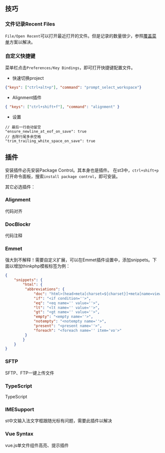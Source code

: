 ## 技巧
### 文件记录Recent Files
`File/Open Recent`可以打开最近打开的文件。但是记录的数量很少，参照[覆盖菜单](http://stackoverflow.com/questions/20540492/how-to-increase-number-of-recent-files-in-sublime-text-3)方案以解决。

### 自定义快捷键

菜单栏点击`Preferences/Key Bindings`，即可打开快捷键配置文件。

- 快速切换project
```json
{"keys": ["ctrl+alt+p"], "command": "prompt_select_workspace"}
```
- Alignment插件
```json
{ "keys": ["ctrl+shift+f"], "command": "alignment" }
```

- 设置
```
// 最后一行自动留空
"ensure_newline_at_eof_on_save": true
// 去除行尾多余空格
"trim_trailing_white_space_on_save": true
```

## 插件
安装插件必先安装Package Control。其本身也是插件。
在st3中，`ctrl+shift+p`打开命令面板，搜索`install package control`，即可安装。

其它必选插件：

### Alignment
代码对齐
### DocBlockr
代码注释
### Emmet
强大到不解释！需要自定义扩展，可以在Emmet插件设置中，添加snippets。下面以增加thinkphp模板标签为例：
```json
{
    "snippets": {
        "html": {
         "abbreviations": {
             "doc": "html>(head>meta[charset=${charset}]+meta[name=viewport content=\"width=device-width,initial-scale=1.0\"]+title{${1:Document}})+body",
             "if": "<if condition=''>",
             "eq": "<eq name='' value=''>",
             "lt": "<lt name='' value=''>",
             "gt": "<gt name='' value=''>",
             "empty": "<empty name=''>",
             "notempty": "<notempty name=''>",
             "present": "<present name=''>",
             "foreach": "<foreach name='' item='vo'>"
         }
        }
    }
}
```
### SFTP
SFTP、FTP一键上传文件
### TypeScript
TypeScript
### IMESupport
st中文输入法文字框跟随光标有问题，需要此插件以解决
### Vue Syntax
vue.js单文件组件高亮、提示插件
